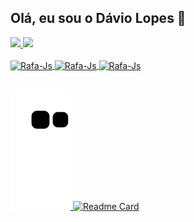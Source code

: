 ## Olá, eu sou o Dávio Lopes 👻

<div>
  <a href="https://github.com/DavioLopes">
  <img height="180em" src="https://github-readme-stats.vercel.app/api?username=DavioLopes&show_icons=true&theme=nightowl&include_all_commits=true&count_private=true"/>
  <img height="180em" src="https://github-readme-stats.vercel.app/api/top-langs/?username=DavioLopes&layout=compact&langs_count=7&theme=nightowl"/>
</div>
  </div>
<div style="display: inline_block"><br>
<img align="center" alt="Rafa-Js" height="30" width="40" src="https://cdn.jsdelivr.net/gh/devicons/devicon/icons/javascript/javascript-original.svg">
<img align="center" alt="Rafa-Js" height="30" width="40" src="https://cdn.jsdelivr.net/gh/devicons/devicon/icons/html5/html5-original.svg">
<img align="center" alt="Rafa-Js" height="30" width="40" src="https://cdn.jsdelivr.net/gh/devicons/devicon/icons/css3/css3-original.svg">
</div>

##

![Snake animation](https://github.com/DavioLopes/DavioLopes/blob/output/github-contribution-grid-snake.svg)
[![Readme Card](https://github-readme-stats.vercel.app/api/pin/?username=DavioLopes&repo=Trybe)](https://github.com/DavioLopes/Trybe)

